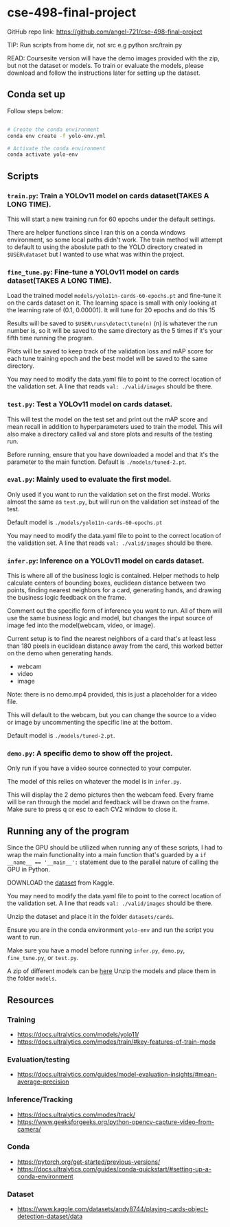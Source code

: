 # cse-498-final-project

GitHub repo link: https://github.com/angel-721/cse-498-final-project

TIP: Run scripts from home dir, not src
e.g python src/train.py

READ: Coursesite version will have the demo images provided with the zip, but
not the dataset or models. To train or evaluate the models, please download and
follow the instructions later for setting up the dataset.

## Conda set up

Follow steps below:

```bash

# Create the conda environment
conda env create -f yolo-env.yml

# Activate the conda environment
conda activate yolo-env
```

## Scripts

### `train.py`: Train a YOLOv11 model on cards dataset(TAKES A LONG TIME).

This will start a new training run for 60 epochs under the default settings.

There are helper functions since I ran this on a conda windows environment, so
some local paths didn't work. The train method will attempt to default to using
the aboslute path to the YOLO directory created in `$USER\dataset` but
I wanted to use what was within the project.

### `fine_tune.py`: Fine-tune a YOLOv11 model on cards dataset(TAKES A LONG TIME).

Load the trained model `models/yolo11n-cards-60-epochs.pt` and fine-tune it on
the cards dataset on it. The learning space is small with only looking at the
learning rate of (0.1, 0.00001). It will tune for 20 epochs and do this 15

Results will be saved to `$USER\runs\detect\tune(n)`
(n) is whatever the run number is, so it will be saved to the same directory as
the 5 times if it's your fifth time running the program.

Plots will be saved to keep track of the validation loss and mAP score for each
tune training epoch and the best model will be saved to the same directory.

You may need to modify the data.yaml file to point to the correct location of
the validation set. A line that reads `val: ./valid/images` should be there.

### `test.py`: Test a YOLOv11 model on cards dataset.

This will test the model on the test set and print out the mAP score and mean
recall in addition to hyperparameters used to train the model. This will also
make a directory called val and store plots and results of the testing run.

Before running, ensure that you have downloaded a model and that it's the
parameter to the main function. Default is `./models/tuned-2.pt`.

### `eval.py`: Mainly used to evaluate the first model.

Only used if you want to run the validation set on the first model. Works almost
the same as `test.py`, but will run on the validation set instead of the test.

Default model is `./models/yolo11n-cards-60-epochs.pt`

You may need to modify the data.yaml file to point to the correct location of
the validation set. A line that reads `val: ./valid/images` should be there.

### `infer.py`: Inference on a YOLOv11 model on cards dataset.

This is where all of the business logic is contained. Helper methods to help
calculate centers of bounding boxes, euclidean distance between two points,
finding nearest neighbors for a card, generating hands, and drawing the business
logic feedback on the frame.

Comment out the specific form of inference you want to run. All of them will use
the same business logic and model, but changes the input source of image fed
into the model(webcam, video, or image).

Current setup is to find the nearest neighbors of a card that's at least less
than 180 pixels in euclidean distance away from the card, this worked better on
the demo when generating hands.

- webcam
- video
- image

Note: there is no demo.mp4 provided, this is just a placeholder for a video
file.

This will default to the webcam, but you can change the source to a video or
image by uncommenting the specific line at the bottom.

Default model is `./models/tuned-2.pt`.

### `demo.py`: A specific demo to show off the project.

Only run if you have a video source connected to your computer.

The model of this relies on whatever the model is in `infer.py`.

This will display the 2 demo pictures then the webcam feed. Every frame will be
ran through the model and feedback will be drawn on the frame. Make sure to
press q or esc to each CV2 window to close it.

## Running any of the program

Since the GPU should be utilized when running any of these scripts, I had to
wrap the main functionality into a main function that's guarded by a `if
__name__ == '__main__':` statement due to the parallel nature of calling the GPU
in Python.

DOWNLOAD the [dataset](https://www.kaggle.com/datasets/andy8744/playing-cards-object-detection-dataset/data)
from Kaggle.

You may need to modify the data.yaml file to point to the correct location of
the validation set. A line that reads `val: ./valid/images` should be there.

Unzip the dataset and place it in the folder `datasets/cards`.

Ensure you are in the conda environment `yolo-env` and run the script you want to run.

Make sure you have a model before running `infer.py`, `demo.py`, `fine_tune.py`,
or `test.py`.

A zip of different models can be [here](https://drive.google.com/file/d/1EydDJyGpJNLxtZ-nlK5gRjuhAhkWl83d/view?usp=sharing)
Unzip the models and place them in the folder `models`.

## Resources

### Training

- https://docs.ultralytics.com/models/yolo11/
- https://docs.ultralytics.com/modes/train/#key-features-of-train-mode

### Evaluation/testing

- https://docs.ultralytics.com/guides/model-evaluation-insights/#mean-average-precision

### Inference/Tracking

- https://docs.ultralytics.com/modes/track/
- https://www.geeksforgeeks.org/python-opencv-capture-video-from-camera/

### Conda

- https://pytorch.org/get-started/previous-versions/
- https://docs.ultralytics.com/guides/conda-quickstart/#setting-up-a-conda-environment

### Dataset

- https://www.kaggle.com/datasets/andy8744/playing-cards-object-detection-dataset/data


